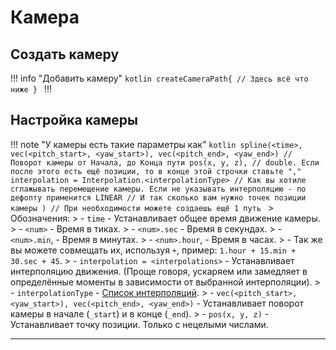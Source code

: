 # Камера

## Создать камеру

!!! info "Добавить камеру"
    ```kotlin
    createCameraPath{
        // Здесь всё что ниже
    }
    ```
!!! 

## Настройка камеры

!!! note "У камеры есть такие параметры как"
    ```kotlin
        spline(<time>,
            vec(<pitch_start>, <yaw_start>), vec(<pitch_end>, <yaw_end>) // Поворот камеры от Начала, до Конца пути
            pos(x, y, z), // double. Если после этого есть ещё позиции, то в конце этой строчки ставьте ","
            interpolation = Interpolation.<interpolationType> // Как вы хотиле сглажывать перемещение камеры. Если не указывать интерполяцию - по дефолту применится LINEAR
            // И так сколько вам нужно точек позиции камеры
        )
        // При необходимости можете создаешь ещё 1 путь
    ```
    > Обозначения: 
    > - `time` - Устанавливает общее время движение камеры. 
    >   - `<num>` - Время в тиках. 
    >   - `<num>.sec` - Время в секундах. 
    >   - `<num>.min`, - Время в минутах. 
    >   - `<num>.hour`, - Время в часах. 
    >   - Так же вы можете совмещать их, используя `+`, пример: `1.hour + 15.min + 30.sec + 45`. 
    > - `interpolation = <interpolations>` - Устанавливает интерполяцию движения. (Проще говоря, ускаряем или замедляет в определённые моменты в    зависимости от выбранной интерполяции). 
    >  - `interpolationType` - [Список интерполяций](https://raw.githubusercontent.com/HollowHorizon/HollowEngineDocs/main/docs/hollowengine-guide/Tools/interpolations). 
    > - `vec(<pitch_start>, <yaw_start>), vec(<pitch_end>, <yaw_end>)` - Устанавливает поворот камеры в начале (`_start`) и в конце (`_end`). 
    > - `pos(x, y, z)` - Устанавливает точку позиции. Только с нецелыми числами. 

---
